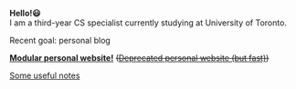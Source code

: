 
**Hello!😃**  
I am a third-year CS specialist currently studying at University of Toronto.   

Recent goal: personal blog

**[Modular personal website!](https://ffy-modular-personal-website.herokuapp.com/)** ~~([Deprecated personal website (but fast)](https://feiyangfan.github.io/about-me/))~~

[Some useful notes ](https://feiyangfan.github.io/learning-and-notes/)

